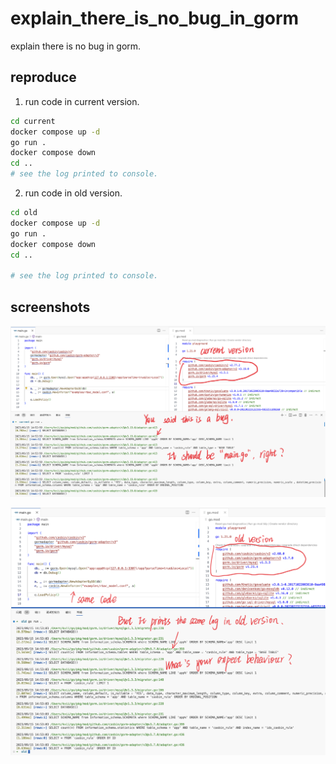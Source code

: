 # explain_there_is_no_bug_in_gorm

explain there is no bug in gorm.

## reproduce

1. run code in current version.

```sh
cd current
docker compose up -d
go run .
docker compose down
cd ..
# see the log printed to console.
```

2. run code in old version.

```sh
cd old
docker compose up -d
go run .
docker compose down
cd ..

# see the log printed to console.
```

## screenshots

![current](./screenshots/current.png)

![old](./screenshots/old.png)

